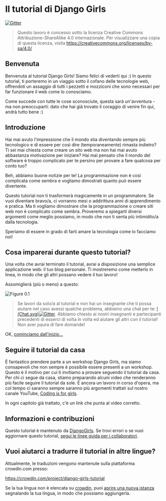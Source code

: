# Il tutorial di Django Girls

[![Gitter](https://badges.gitter.im/DjangoGirls/tutorial.svg)](https://gitter.im/DjangoGirls/tutorial)

> Questo lavoro è concesso sotto la licenza Creative Commons Attribuzione-ShareAlike 4.0 internazionale. Per visualizzare una copia di questa licenza, visita https://creativecommons.org/licenses/by-sa/4.0/

## Benvenuta

Benvenuta al tutorial Django Girls! Siamo felici di vederti qui :) In questo tutorial, ti porteremo in un viaggio sotto il cofano delle tecnologie web, offrendoti un assaggio di tutti i pezzetti e mozziconi che sono necessari per far funzionare il web come lo conosciamo.

Come succede con tutte le cose sconosciute, questa sarà un'avventura - ma non preoccuparti: dato che hai già trovato il coraggio di venire fin qui, andrà tutto bene :)

## Introduzione

Hai mai avuto l'impressione che il mondo stia diventando sempre più tecnologico e di essere per così dire (temporaneamente) rimasta indietro? Ti sei mai chiesta come creare un sito web ma non hai mai avuto abbastanza motivazione per iniziare? Hai mai pensato che il mondo del software è troppo complicato per te persino per provare a fare qualcosa per conto tuo?

Beh, abbiamo buone notizie per te! La programmazione non è così complicata come sembra e vogliamo dimostrati quanto può essere divertente.

Questo tutorial non ti trasformerà magicamente in un programmatore. Se vuoi diventare bravo/a, ci vorranno mesi o addirittura anni di apprendimento e pratica. Ma ti vogliamo dimostrare che la programmazione o creare siti web non è complicato come sembra. Proveremo a spiegarti diversi argomenti come meglio possiamo, in modo che non ti senta più intimidito/a dalla tecnologia.

Speriamo di essere in grado di farti amare la tecnologia come lo facciamo noi!

## Cosa imparerai durante questo tutorial?

Una volta che avrai terminato il tutorial, avrai a disposizione una semplice applicazione web: il tuo blog personale. Ti mostreremo come metterlo in linea, in modo che gli altri possano vedere il tuo lavoro!

Assomiglierà (più o meno) a questo:

![Figure 0.1](images/application.png)

> Se lavori da solo/a al tutorial e non hai un insegnante che ti possa aiutare nel caso avessi qualche problema, abbiamo una chat per te: [!(Chat.svg)![Gitter](https://badges.gitter.im/DjangoGirls/tutorial.svg)](https://gitter.im/DjangoGirls/tutorial). Abbiamo chiesto ai nostri insegnanti e partecipanti precedenti di esserci di volta in volta ed aiutare gli altri con il tutorial! Non aver paura di fare domande!

OK, [cominciamo dall'inizio...](./how_the_internet_works/README.md)

## Seguire il tutorial da casa

È fantastico prendere parte a un workshop Django Girls, ma siamo consapevoli che non sempre è possibile essere presenti a un workshop. Questo è il motivo per cui ti invitiamo a provare seguendo il tutorial da casa. Per chi ci segue da casa, stiamo preparando alcuni video che renderanno più facile seguire il tutorial da sole. È ancora un lavoro in corso d'opera, ma col tempo ci saranno sempre saranno più argomenti trattati sul nostro canale YouTube, [Coding is for girls](https://www.youtube.com/channel/UC0hNd2uW8jTR5K3KBzRuG2A/feed).

In ogni capitolo già trattato, c'è un link che punta al video corretto.

## Informazioni e contribuzioni

Questo tutorial è mantenuto da [DjangoGirls](https://djangogirls.org/). Se trovi errori o se vuoi aggiornare questo tutorial, [segui le linee guida per i collaboratori](https://github.com/DjangoGirls/tutorial/blob/master/README.md).

## Vuoi aiutarci a tradurre il tutorial in altre lingue?

Attualmente, le traduzioni vengono mantenute sulla piattaforma crowdin.com presso:

https://crowdin.com/project/django-girls-tutorial

Se la tua lingua non è elencata su [crowdin](https://crowdin.com/), puoi [aprire una nuova istanza](https://github.com/DjangoGirls/tutorial/issues/new) segnalando la tua lingua, in modo che possiamo aggiungerla.